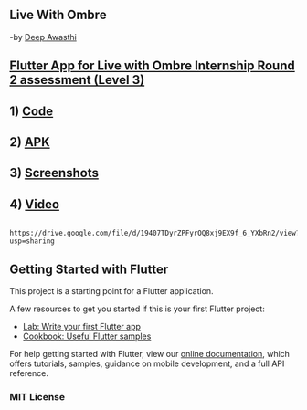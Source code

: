 ## Live With Ombre
-by [Deep Awasthi](https://www.linkedin.com/in/deep-awasthi/)

## [Flutter App for Live with Ombre Internship Round 2 assessment (Level 3)](https://github.com/mad-skull/Ombre/blob/main/Flutter%20app%20-%20Ombre%20search.docx%20(1).pdf) <br>
 

 ## 1) [Code](https://github.com/mad-skull/Ombre) <br>
 
 ## 2) [APK](https://github.com/mad-skull/Ombre/tree/main/build/app/outputs/flutter-apk) <br>
 
 ## 3) [Screenshots](https://github.com/mad-skull/Ombre/blob/main/Screenshots/Screenshots.md) <br>
 
 ## 4) [Video](https://github.com/mad-skull/Ombre/blob/main/Video.webm) <br>
       https://drive.google.com/file/d/19407TDyrZPFyrOQ8xj9EX9f_6_YXbRn2/view?usp=sharing









## Getting Started with Flutter

This project is a starting point for a Flutter application.

A few resources to get you started if this is your first Flutter project:

- [Lab: Write your first Flutter app](https://flutter.dev/docs/get-started/codelab)
- [Cookbook: Useful Flutter samples](https://flutter.dev/docs/cookbook)

For help getting started with Flutter, view our
[online documentation](https://flutter.dev/docs), which offers tutorials,
samples, guidance on mobile development, and a full API reference.



### MIT License
